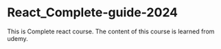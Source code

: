 # React_Complete-guide-2024
This is Complete react course. The content of this course is learned from udemy.
